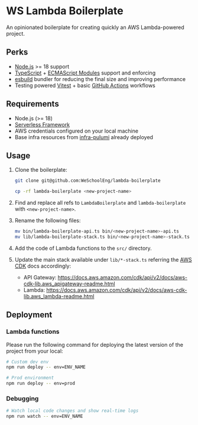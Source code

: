 # WS Lambda Boilerplate

An opinionated boilerplate for creating quickly an AWS Lambda-powered project.

## Perks

- [Node.js](https://nodejs.org/en) >= 18 support
- [TypeScript](https://www.typescriptlang.org/) + [ECMAScript Modules](https://www.typescriptlang.org/docs/handbook/esm-node.html) support and enforcing
- [esbuild](https://esbuild.github.io/) bundler for reducing the final size and improving performance
- Testing powered [Vitest](https://vitest.dev/) + basic [GitHub Actions](https://docs.github.com/en/actions) workflows

## Requirements

- Node.js (>= 18)
- [Serverless Framework](https://github.com/serverless/serverless)
- AWS credentials configured on your local machine
- Base infra resources from [infra-pulumi](https://github.com/WeSchoolEng/infra-pulumi/tree/main/res/platform/uploads) already deployed

## Usage

1. Clone the boilerplate:

    ```zsh
    git clone git@github.com:WeSchoolEng/lambda-boilerplate

    cp -rf lambda-boilerplate <new-project-name>
    ```

2. Find and replace all refs to `LambdaBoilerplate` and `lambda-boilerplate` with `<new-project-name>`.

3. Rename the following files:

    ```zsh
    mv bin/lambda-boilerplate-api.ts bin/<new-project-name>-api.ts
    mv lib/lambda-boilerplate-stack.ts bin/<new-project-name>-stack.ts
    ```

4. Add the code of Lambda functions to the `src/` directory.

5. Update the main stack available under `lib/*-stack.ts` referring the [AWS CDK](https://docs.aws.amazon.com/cdk/v2/guide/home.html) docs accordingly:

    - API Gateway: https://docs.aws.amazon.com/cdk/api/v2/docs/aws-cdk-lib.aws_apigateway-readme.html
    - Lambda: https://docs.aws.amazon.com/cdk/api/v2/docs/aws-cdk-lib.aws_lambda-readme.html

## Deployment

### Lambda functions

Please run the following command for deploying the latest version of the project from your local:

```zsh
# Custom dev env
npm run deploy -- env=ENV_NAME

# Prod environment
npm run deploy -- env=prod
```

### Debugging

```zsh
# Watch local code changes and show real-time logs
npm run watch -- env=ENV_NAME
```
